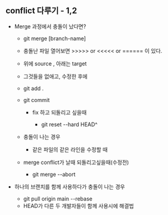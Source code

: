 ## conflict 다루기 - 1,2

- Merge 과정에서 충돌이 났다면?

  - git merge [branch-name]
  - 충돌난 파일 열어보면 >>>>> or <<<<< or ====== 이 있다.

  - 위에 source , 아래는 target

  - 그것들을 없애고, 수정한 후에
  - git add .
  - git commit

    - fix 하고 되돌리고 싶을때

      - git reset --hard HEAD^

  - 충돌이 나는 경우

    - 같은 파일의 같은 라인을 수정할 때

  - merge conflict가 날때 되돌리고싶을때(수정전)

    - git merge --abort

- 하나의 브랜치를 함께 사용하다가 충돌이 나는 경우
  - git pull origin main --rebase
  - HEAD가 다른 두 개발자들이 함께 사용시에 해결법
